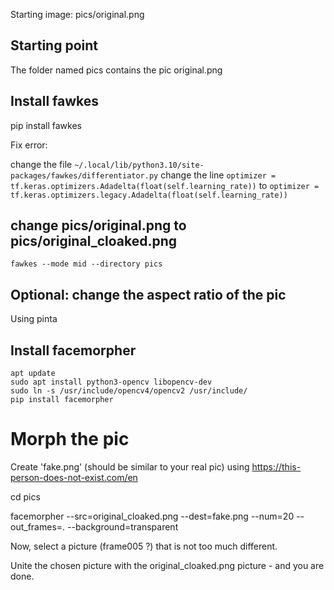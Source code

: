 Starting image: pics/original.png

## Starting point

The folder named pics contains the pic original.png

## Install fawkes

pip install fawkes

Fix error:

change the file `~/.local/lib/python3.10/site-packages/fawkes/differentiator.py`
   change the line `optimizer = tf.keras.optimizers.Adadelta(float(self.learning_rate))`
   to `optimizer = tf.keras.optimizers.legacy.Adadelta(float(self.learning_rate))`

## change pics/original.png to pics/original_cloaked.png

   `fawkes --mode mid --directory pics`

## Optional: change the aspect ratio of the pic

Using pinta

## Install facemorpher

```
apt update
sudo apt install python3-opencv libopencv-dev
sudo ln -s /usr/include/opencv4/opencv2 /usr/include/
pip install facemorpher
```

# Morph the pic

Create 'fake.png' (should be similar to your real pic) using https://this-person-does-not-exist.com/en

cd pics

facemorpher  --src=original_cloaked.png --dest=fake.png --num=20 --out_frames=. --background=transparent

Now, select a picture (frame005 ?) that is not too much different.

Unite the chosen picture with the original_cloaked.png picture - and you are done.
